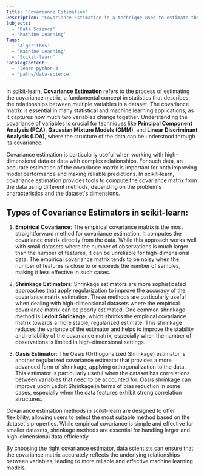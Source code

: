 ```yaml
---
Title: 'Covariance Estimation'
Description: 'Covariance Estimation is a technique used to estimate the covariance matrix, which describes the relationships between the variables in a dataset.'
Subjects:
  - 'Data Science'
  - 'Machine Learning'
Tags:
  - 'Algorithms'
  - 'Machine Learning'
  - 'Scikit-learn'
CatalogContent:
  - 'learn-python-3'
  - 'paths/data-science'
---
```


In scikit-learn, **Covariance Estimation** refers to the process of estimating the covariance matrix, a fundamental concept in statistics that describes the relationships between multiple variables in a dataset. The covariance matrix is essential in many statistical and machine learning applications, as it captures how much two variables change together. Understanding the covariance of variables is crucial for techniques like **Principal Component Analysis (PCA)**, **Gaussian Mixture Models (GMM)**, and **Linear Discriminant Analysis (LDA)**, where the structure of the data can be understood through its covariance.

Covariance estimation is particularly useful when working with high-dimensional data or data with complex relationships. For such data, an accurate estimation of the covariance matrix is important for both improving model performance and making reliable predictions. In scikit-learn, covariance estimation provides tools to compute the covariance matrix from the data using different methods, depending on the problem's characteristics and the dataset's dimensions.

## Types of Covariance Estimators in scikit-learn:

1. **Empirical Covariance**: The empirical covariance matrix is the most straightforward method for covariance estimation. It computes the covariance matrix directly from the data. While this approach works well with small datasets where the number of observations is much larger than the number of features, it can be unreliable for high-dimensional data. The empirical covariance matrix tends to be noisy when the number of features is close to or exceeds the number of samples, making it less effective in such cases.

2. **Shrinkage Estimators**: Shrinkage estimators are more sophisticated approaches that apply regularization to improve the accuracy of the covariance matrix estimation. These methods are particularly useful when dealing with high-dimensional datasets where the empirical covariance matrix can be poorly estimated. One common shrinkage method is **Ledoit Shrinkage**, which shrinks the empirical covariance matrix towards a more stable, regularized estimate. This shrinkage reduces the variance of the estimator and helps to improve the stability and reliability of the covariance matrix, especially when the number of observations is limited in high-dimensional settings.

3. **Oasis Estimator**: The Oasis (Orthogonalized Shrinkage) estimator is another regularized covariance estimator that provides a more advanced form of shrinkage, applying orthogonalization to the data. This estimator is particularly useful when the dataset has correlations between variables that need to be accounted for. Oasis shrinkage can improve upon Ledoit Shrinkage in terms of bias reduction in some cases, especially when the data features exhibit strong correlation structures.

Covariance estimation methods in scikit-learn are designed to offer flexibility, allowing users to select the most suitable method based on the dataset's properties. While empirical covariance is simple and effective for smaller datasets, shrinkage methods are essential for handling larger and high-dimensional data efficiently.

By choosing the right covariance estimator, data scientists can ensure that the covariance matrix accurately reflects the underlying relationships between variables, leading to more reliable and effective machine learning models.
